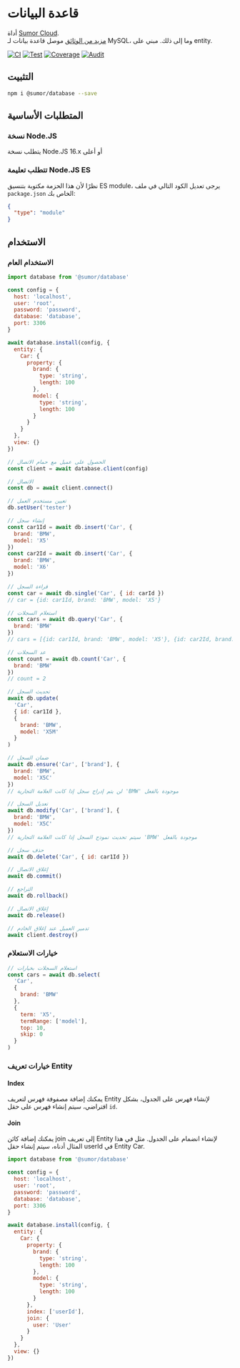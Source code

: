 # قاعدة البيانات

أداة [Sumor Cloud](https://sumor.cloud).  
[مزيد من الوثائق](https://sumor.cloud/database)
موصل قاعدة بيانات لـ MySQL، وما إلى ذلك. مبني على entity.

[![CI](https://github.com/sumor-cloud/database/actions/workflows/ci.yml/badge.svg)](https://github.com/sumor-cloud/database/actions/workflows/ci.yml)
[![Test](https://github.com/sumor-cloud/database/actions/workflows/ut.yml/badge.svg)](https://github.com/sumor-cloud/database/actions/workflows/ut.yml)
[![Coverage](https://github.com/sumor-cloud/database/actions/workflows/coverage.yml/badge.svg)](https://github.com/sumor-cloud/database/actions/workflows/coverage.yml)
[![Audit](https://github.com/sumor-cloud/database/actions/workflows/audit.yml/badge.svg)](https://github.com/sumor-cloud/database/actions/workflows/audit.yml)

## التثبيت

```bash
npm i @sumor/database --save
```

## المتطلبات الأساسية

### نسخة Node.JS

يتطلب نسخة Node.JS 16.x أو أعلى

### تتطلب تعليمة Node.JS ES

نظرًا لأن هذا الحزمة مكتوبة بتنسيق ES module،
يرجى تعديل الكود التالي في ملف `package.json` الخاص بك:

```json
{
  "type": "module"
}
```

## الاستخدام

### الاستخدام العام

```js
import database from '@sumor/database'

const config = {
  host: 'localhost',
  user: 'root',
  password: 'password',
  database: 'database',
  port: 3306
}

await database.install(config, {
  entity: {
    Car: {
      property: {
        brand: {
          type: 'string',
          length: 100
        },
        model: {
          type: 'string',
          length: 100
        }
      }
    }
  },
  view: {}
})

// الحصول على عميل مع حمام الاتصال
const client = await database.client(config)

// الاتصال
const db = await client.connect()

// تعيين مستخدم العمل
db.setUser('tester')

// إنشاء سجل
const car1Id = await db.insert('Car', {
  brand: 'BMW',
  model: 'X5'
})
const car2Id = await db.insert('Car', {
  brand: 'BMW',
  model: 'X6'
})

// قراءة السجل
const car = await db.single('Car', { id: carId })
// car = {id: car1Id, brand: 'BMW', model: 'X5'}

// استعلام السجلات
const cars = await db.query('Car', {
  brand: 'BMW'
})
// cars = [{id: car1Id, brand: 'BMW', model: 'X5'}, {id: car2Id, brand: 'BMW', model: 'X6'}]

// عد السجلات
const count = await db.count('Car', {
  brand: 'BMW'
})
// count = 2

// تحديث السجل
await db.update(
  'Car',
  { id: car1Id },
  {
    brand: 'BMW',
    model: 'X5M'
  }
)

// ضمان السجل
await db.ensure('Car', ['brand'], {
  brand: 'BMW',
  model: 'X5C'
})
// لن يتم إدراج سجل إذا كانت العلامة التجارية 'BMW' موجودة بالفعل

// تعديل السجل
await db.modify('Car', ['brand'], {
  brand: 'BMW',
  model: 'X5C'
})
// سيتم تحديث نموذج السجل إذا كانت العلامة التجارية 'BMW' موجودة بالفعل

// حذف سجل
await db.delete('Car', { id: car1Id })

// إغلاق الاتصال
await db.commit()

// التراجع
await db.rollback()

// إغلاق الاتصال
await db.release()

// تدمير العميل عند إغلاق الخادم
await client.destroy()
```

### خيارات الاستعلام

```js
// استعلام السجلات بخيارات
const cars = await db.select(
  'Car',
  {
    brand: 'BMW'
  },
  {
    term: 'X5',
    termRange: ['model'],
    top: 10,
    skip: 0
  }
)
```

### خيارات تعريف Entity

#### Index

يمكنك إضافة مصفوفة فهرس لتعريف Entity لإنشاء فهرس على الجدول، بشكل افتراضي، سيتم إنشاء فهرس على حقل `id`.

#### Join

يمكنك إضافة كائن join إلى تعريف Entity لإنشاء انضمام على الجدول.
مثل في هذا المثال أدناه، سيتم إنشاء حقل userId في Entity Car.

```js
import database from '@sumor/database'

const config = {
  host: 'localhost',
  user: 'root',
  password: 'password',
  database: 'database',
  port: 3306
}

await database.install(config, {
  entity: {
    Car: {
      property: {
        brand: {
          type: 'string',
          length: 100
        },
        model: {
          type: 'string',
          length: 100
        }
      },
      index: ['userId'],
      join: {
        user: 'User'
      }
    }
  },
  view: {}
})
```

